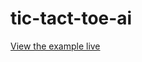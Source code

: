 # tic-tact-toe-ai

[View the example live](https://seangrindal.github.io/Minimax-Example/tic-tac-toe)
